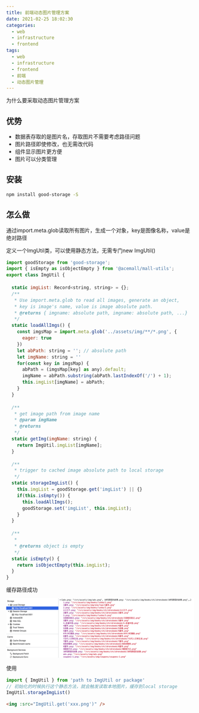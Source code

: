 ```yaml
---
title: 前端动态图片管理方案
date: 2021-02-25 18:02:30
categories:
  - web
  - infrastructure
  - frontend
tags:
  - web
  - infrastructure
  - frontend
  - 前端
  - 动态图片管理
---
```


为什么要采取动态图片管理方案

## 优势

- 数据表存取的是图片名，存取图片不需要考虑路径问题
- 图片路径即使修改，也无需改代码
- 组件显示图片更方便
- 图片可以分类管理

<!-- more -->

## 安装

```sh
npm install good-storage -S
```

## 怎么做

通过import.meta.glob读取所有图片，生成一个对象，key是图像名称，value是绝对路径

定义一个ImgUtil类，可以使用静态方法，无需专门new ImgUtil()

```javascript
import goodStorage from 'good-storage';
import { isEmpty as isObjectEmpty } from '@acemall/mall-utils';
export class ImgUtil {

  static imgList: Record<string, string> = {};
  /**
   * Use import.meta.glob to read all images, generate an object, 
   * key is image's name, value is image absolute path.
   * @returns { imgname: absolute path, imgname: absolute path, ...}
   */
  static loadAllImgs() {
    const imgsMap = import.meta.glob('../assets/img/**/*.png', {
      eager: true
    })
    let abPath: string = ''; // absolute path
    let imgName: string = ''
    for(const key in imgsMap) {
      abPath = (imgsMap[key] as any).default;
      imgName = abPath.substring(abPath.lastIndexOf('/') + 1);
      this.imgList[imgName] = abPath;
    }
  }

  /**
   * get image path from image name
   * @param imgName 
   * @returns 
   */
  static getImg(imgName: string) {
    return ImgUtil.imgList[imgName];
  }

  /**
   * trigger to cached image absolute path to local storage
   */
  static storageImgList() {
    this.imgList = goodStorage.get('imgList') || {}
    if(this.isEmpty()) {
      this.loadAllImgs();
      goodStorage.set('imgList', this.imgList);
    }
  }

  /**
   * 
   * @returns object is empty
   */
  static isEmpty() {
    return isObjectEmpty(this.imgList);
  }
}
```

缓存路径成功

![](/pics/infrastructure/img-storage.png)

使用

```javascript
import { ImgUtil } from 'path to ImgUtil or package'
// 初始化的时候执行这个静态方法，就会触发读取本地图片，缓存到local storage
ImgUtil.storageImgList()
```

```html
<img :src="ImgUtil.get('xxx.png')" />
```



